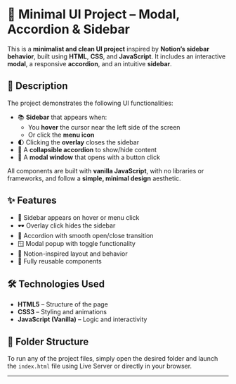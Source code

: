 
# 🧩 Minimal UI Project – Modal, Accordion & Sidebar

This is a **minimalist and clean UI project** inspired by **Notion’s sidebar behavior**, built using **HTML**, **CSS**, and **JavaScript**. It includes an interactive **modal**, a responsive **accordion**, and an intuitive **sidebar**.

## 📝 Description

The project demonstrates the following UI functionalities:

- 📚 **Sidebar** that appears when:
  - You **hover** the cursor near the left side of the screen  
  - Or click the **menu icon**
- 🌓 Clicking the **overlay** closes the sidebar
- 📂 A **collapsible accordion** to show/hide content
- 💬 A **modal window** that opens with a button click

All components are built with **vanilla JavaScript**, with no libraries or frameworks, and follow a **simple, minimal design** aesthetic.

## ✨ Features

- 🧭 Sidebar appears on hover or menu click
- 🕶 Overlay click hides the sidebar
- 📌 Accordion with smooth open/close transition
- 🪟 Modal popup with toggle functionality
- 🎨 Notion-inspired layout and behavior
- 🔁 Fully reusable components

## 🛠 Technologies Used

- **HTML5** – Structure of the page  
- **CSS3** – Styling and animations  
- **JavaScript (Vanilla)** – Logic and interactivity  

## 📁 Folder Structure

To run any of the project files, simply open the desired folder and launch the `index.html` file using Live Server or directly in your browser.

---

